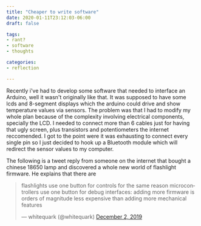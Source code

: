 ```yaml
---
title: "Cheaper to write software"
date: 2020-01-11T23:12:03-06:00
draft: false

tags:
- rant?
- software
- thoughts

categories:
- reflection

---
```


Recently i've had to develop some software that needed to interface an Arduino, well it wasn't originally like that. It was supposed to have some lcds and 8-segment displays which the arduino could drive and show temperature values via sensors. The problem was that I had to modify my whole plan because of the complexity involving electrical components, specially the LCD. I needed to connect more than 6 cables just for having that ugly screen, plus transistors and potentiometers the internet reccomended. I got to the point were it was exhausting to connect every single pin so I just decided to hook up a Bluetooth module which will redirect the sensor values to my computer.

The following is a tweet reply from someone on the internet that bought a chinese 18650 lamp and discovered a whole new world of flashlight firmware. He explains that there are 

<blockquote class="twitter-tweet"><p lang="en" dir="ltr">flashlights use one button for controls for the same reason microcontrollers use one button for debug interfaces: adding more firmware is orders of magnitude less expensive than adding more mechanical features</p>&mdash; whitequark (@whitequark) <a href="https://twitter.com/whitequark/status/1201613014245498881?ref_src=twsrc%5Etfw">December 2, 2019</a></blockquote> <script async src="https://platform.twitter.com/widgets.js" charset="utf-8"></script> 
